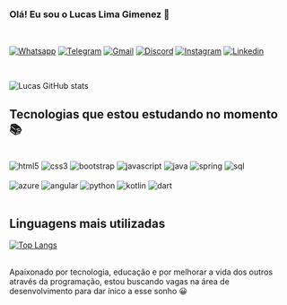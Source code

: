 ### Olá! Eu sou o Lucas Lima Gimenez 👋 
<br>

[![Whatsapp](https://img.shields.io/badge/WhatsApp-25D366?style=for-the-badge&logo=whatsapp&logoColor=white)](https://whats.link/lucaslimagimenez)
[![Telegram](https://img.shields.io/badge/Telegram-2CA5E0?style=for-the-badge&logo=telegram&logoColor=white)](https://t.me/LucasLimaGimenez)
[![Gmail](https://img.shields.io/badge/Gmail-D14836?style=for-the-badge&logo=gmail&logoColor=white)](mailto:limagimenez101010@gmail.com)
[![Discord](https://img.shields.io/badge/Discord-7289DA?style=for-the-badge&logo=discord&logoColor=white)](https://discord.gg/4QKYfv4r)
[![Instagram](https://img.shields.io/badge/Instagram-E4405F?style=for-the-badge&logo=instagram&logoColor=white)](https://www.instagram.com/gimenao_ll/)
[![Linkedin](https://img.shields.io/badge/LinkedIn-0077B5?style=for-the-badge&logo=linkedin&logoColor=white)](https://www.linkedin.com/in/lucas-lima-gimenez-0bb4b21b4/)

<br>

![Lucas GitHub stats](https://github-readme-stats.vercel.app/api?username=LucasLimaGimenez&show_icons=true&theme=radical)

## Tecnologias que estou estudando no momento 📚

<div style="display: inline_block"> <br/>
  <img align="center" alt="html5" src="https://img.shields.io/badge/HTML5-E34F26?style=for-the-badge&logo=html5&logoColor=white"/>
  <img align="center" alt="css3" src="https://img.shields.io/badge/CSS3-1572B6?style=for-the-badge&logo=css3&logoColor=white"/>
  <img align="center" alt="bootstrap" src="https://img.shields.io/badge/Bootstrap-563D7C?style=for-the-badge&logo=bootstrap&logoColor=white"/>
  <img align="center" alt="javascript" src="https://img.shields.io/badge/JavaScript-F7DF1E?style=for-the-badge&logo=javascript&logoColor=black"/>
  <img align="center" alt="java" src="https://img.shields.io/badge/Java-ED8B00?style=for-the-badge&logo=java&logoColor=white"/>
  <img align="center" alt="spring" src="https://img.shields.io/badge/Spring-6DB33F?style=for-the-badge&logo=spring&logoColor=white"/>
  <img align="center" alt="sql" src="https://img.shields.io/badge/PostgreSQL-316192?style=for-the-badge&logo=postgresql&logoColor=white"/> <br><br/>
  <img align="center" alt="azure" src="https://img.shields.io/badge/Microsoft_Azure-0089D6?style=for-the-badge&logo=microsoft-azure&logoColor=white"/> 
  <img align="center" alt="angular" src="https://img.shields.io/badge/Angular-DD0031?style=for-the-badge&logo=angular&logoColor=white"/>
  <img align="center" alt="python" src="https://img.shields.io/badge/Python-14354C?style=for-the-badge&logo=python&logoColor=white"/> 
  <img align="center" alt="kotlin" src="https://img.shields.io/badge/Kotlin-0095D5?&style=for-the-badge&logo=kotlin&logoColor=white"/> 
  <img align="center" alt="dart" src="https://img.shields.io/badge/Dart-0175C2?style=for-the-badge&logo=dart&logoColor=white"/> 
</div><br/>

## Linguagens mais utilizadas

[![Top Langs](https://github-readme-stats.vercel.app/api/top-langs/?username=LucasLimaGimenez)](https://github.com/anuraghazra/github-readme-stats)<br><br/>

<p>Apaixonado por tecnologia, educação e por melhorar a vida dos outros através da programação, estou buscando vagas na área de desenvolvimento para dar ínico a esse sonho 😀</p>
